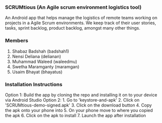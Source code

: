 ### SCRUMtious (An Agile scrum environment logistics tool)
An Android app that helps manage the logistics of remote teams working on projects in a Agile Scrum environments. We keep track of their user stories, tasks, sprint backlog, product backlog, amongst many other things.

### Members
1. Shabaz Badshah (badshah1)
2. Nensi Deliana (delianan)
3. Muhammad Waleed (waleedmu)
4. Swetha Maramganty (maramgan)
5. Usaim Bhayat (bhayatus)

### Installation Instructions
Option 1: Build the app by cloning the repo and installing it on to your device via Android Studio
Option 2: 
	1. Go to 'keystore-and-apk'
	2. Click on 'SCRUMtious-demo-signed.apk'
	3. Click on the download button
	4. Copy the apk onto your phone into
	5. On your phone move to where you copied the apk
	6. Click on the apk to install 
	7. Launch the app after installation
